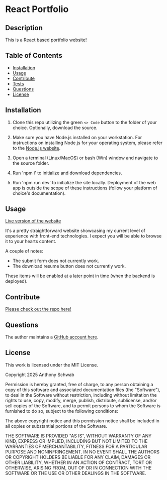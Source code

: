 # React Portfolio

## Description

This is a React based portfolio website!

## Table of Contents

- [Installation](#installation)
- [Usage](#usage)
- [Contribute](#contribute)
- [Tests](#tests)
- [Questions](#questions)
- [License](#license)

## Installation

1. Clone this repo utilizing the green `<> Code` button to the folder of your choice. Optionally, download the source.

2. Make sure you have Node.js installed on your workstation. For instructions on installing Node.js for your operating system, please refer to the [Node.js website](https://nodejs.org).

3. Open a terminal (Linux/MacOS) or bash (Win) window and navigate to the source folder.

4. Run 'npm i' to initialize and download dependencies.

5. Run 'npm run dev' to initialize the site locally. Deployment of the web app is outside the scope of these instructions (follow your platform of choice's documentation).

## Usage

[Live version of the website](https://bright-toffee-48e73e.netlify.app/)

It's a pretty straightforward website showcasing my current level of experience with front-end technologies. I expect you will be able to browse it to your hearts content.

A couple of notes:
- The submit form does not currently work.
- The download resume button does not currently work.

These items will be enabled at a later point in time (when the backend is deployed).


## Contribute

[Please check out the repo here!](https://github.com/ant-codes-42/react-portfolio)

## Questions

The author maintains a [GitHub account here](https://github.com/ant-codes-42).

## License

This work is licensed under the MIT License.

Copyright 2025 Anthony Schwab

Permission is hereby granted, free of charge, to any person obtaining a copy
of this software and associated documentation files (the "Software"), to deal
in the Software without restriction, including without limitation the rights
to use, copy, modify, merge, publish, distribute, sublicense, and/or sell
copies of the Software, and to permit persons to whom the Software is
furnished to do so, subject to the following conditions:

The above copyright notice and this permission notice shall be included in all
copies or substantial portions of the Software.

THE SOFTWARE IS PROVIDED "AS IS", WITHOUT WARRANTY OF ANY KIND,
EXPRESS OR IMPLIED, INCLUDING BUT NOT LIMITED TO THE WARRANTIES OF
MERCHANTABILITY, FITNESS FOR A PARTICULAR PURPOSE AND NONINFRINGEMENT.
IN NO EVENT SHALL THE AUTHORS OR COPYRIGHT HOLDERS BE LIABLE FOR ANY CLAIM,
DAMAGES OR OTHER LIABILITY, WHETHER IN AN ACTION OF CONTRACT, TORT OR
OTHERWISE, ARISING FROM, OUT OF OR IN CONNECTION WITH THE SOFTWARE OR THE USE
OR OTHER DEALINGS IN THE SOFTWARE.
